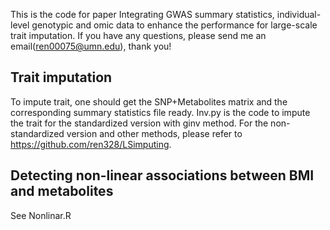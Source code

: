 This is the code for paper Integrating GWAS summary statistics, individual-level genotypic and omic data to enhance the performance for large-scale trait imputation.
If you have any questions, please send me an email(ren00075@umn.edu), thank you!

## Trait imputation
To impute trait, one should get the SNP+Metabolites matrix and the corresponding summary statistics file ready. Inv.py is the code to impute the
trait for the standardized version with ginv method. For the non-standardized version and other methods, please refer to https://github.com/ren328/LSimputing.

## Detecting non-linear associations between BMI and metabolites
See Nonlinar.R
